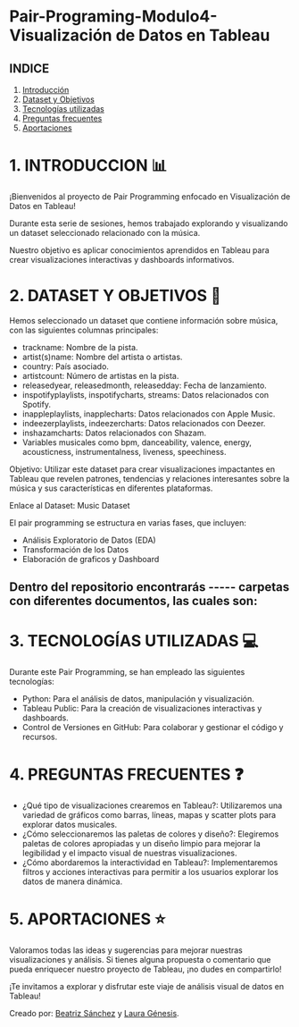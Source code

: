 # Pair-Programing-Modulo4- Visualización de Datos en Tableau

## INDICE
1. [Introducción](#1-introducción)
2. [Dataset y Objetivos](#2-dataset)
3. [Tecnologías utilizadas](#3-tecnolgias-utilizadas)
4. [Preguntas frecuentes](#4-preguntas-frecuentes)
5. [Aportaciones](#5-aportaciones)

# 1. INTRODUCCION 📊

¡Bienvenidos al proyecto de Pair Programming enfocado en Visualización de Datos en Tableau!

Durante esta serie de sesiones, hemos trabajado explorando y visualizando un dataset seleccionado relacionado con la música.

Nuestro objetivo es aplicar conocimientos aprendidos en Tableau para crear visualizaciones interactivas y dashboards informativos.

# 2.	DATASET Y OBJETIVOS 🎼

Hemos seleccionado un dataset que contiene información sobre música, con las siguientes columnas principales:

- trackname: Nombre de la pista.
- artist(s)name: Nombre del artista o artistas.
- country: País asociado.
- artistcount: Número de artistas en la pista.
- releasedyear, releasedmonth, releasedday: Fecha de lanzamiento.
- inspotifyplaylists, inspotifycharts, streams: Datos relacionados con Spotify.
- inappleplaylists, inapplecharts: Datos relacionados con Apple Music.
- indeezerplaylists, indeezercharts: Datos relacionados con Deezer.
- inshazamcharts: Datos relacionados con Shazam.
- Variables musicales como bpm, danceability, valence, energy, acousticness, instrumentalness, liveness, speechiness.

Objetivo: Utilizar este dataset para crear visualizaciones impactantes en Tableau que revelen patrones, tendencias y relaciones interesantes sobre la música y sus características en diferentes plataformas.

Enlace al Dataset: Music Dataset

El pair programming se estructura en varias fases, que incluyen:
- Análisis Exploratorio de Datos (EDA)
- Transformación de los Datos
- Elaboración de graficos y Dashboard

Dentro del repositorio encontrarás ----- carpetas con diferentes documentos, las cuales son:
- 

# 3.	TECNOLOGÍAS UTILIZADAS 💻

Durante este Pair Programming, se han empleado las siguientes tecnologías:

- Python: Para el análisis de datos, manipulación y visualización.
- Tableau Public: Para la creación de visualizaciones interactivas y dashboards.
- Control de Versiones en GitHub: Para colaborar y gestionar el código y recursos.

# 4.	PREGUNTAS FRECUENTES ❓

-	¿Qué tipo de visualizaciones crearemos en Tableau?: Utilizaremos una variedad de gráficos como barras, líneas, mapas y scatter plots para explorar datos musicales.
- ¿Cómo seleccionaremos las paletas de colores y diseño?: Elegiremos paletas de colores apropiadas y un diseño limpio para mejorar la legibilidad y el impacto visual de nuestras visualizaciones.
- ¿Cómo abordaremos la interactividad en Tableau?: Implementaremos filtros y acciones interactivas para permitir a los usuarios explorar los datos de manera dinámica.

# 5.	APORTACIONES ⭐

Valoramos todas las ideas y sugerencias para mejorar nuestras visualizaciones y análisis. Si tienes alguna propuesta o comentario que pueda enriquecer nuestro proyecto de Tableau, ¡no dudes en compartirlo!

¡Te invitamos a explorar y disfrutar este viaje de análisis visual de datos en Tableau!

Creado por: [Beatriz Sánchez](https://github.com/BSReguera) y [Laura Génesis](https://github.com/LauraGenesis).
